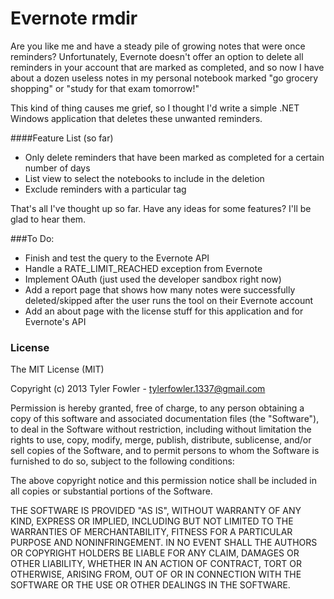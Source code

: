 Evernote rmdir
============================
Are you like me and have a steady pile of growing notes that were once reminders? Unfortunately, Evernote doesn't offer an option to delete all reminders in your account that are marked as completed, and so now I have about a dozen useless notes in my personal notebook marked "go grocery shopping" or "study for that exam tomorrow!"

This kind of thing causes me grief, so I thought I'd write a simple .NET Windows application that deletes these unwanted reminders.

####Feature List (so far)
- Only delete reminders that have been marked as completed for a certain number of days
- List view to select the notebooks to include in the deletion
- Exclude reminders with a particular tag

That's all I've thought up so far. Have any ideas for some features? I'll be glad to hear them.

###To Do:
- Finish and test the query to the Evernote API
- Handle a RATE_LIMIT_REACHED exception from Evernote
- Implement OAuth (just used the developer sandbox right now)
- Add a report page that shows how many notes were successfully deleted/skipped after the user runs the tool on their Evernote account
- Add an about page with the license stuff for this application and for Evernote's API

### License
The MIT License (MIT)

Copyright (c) 2013 Tyler Fowler - tylerfowler.1337@gmail.com

Permission is hereby granted, free of charge, to any person obtaining a copy
of this software and associated documentation files (the "Software"), to deal
in the Software without restriction, including without limitation the rights
to use, copy, modify, merge, publish, distribute, sublicense, and/or sell
copies of the Software, and to permit persons to whom the Software is
furnished to do so, subject to the following conditions:

The above copyright notice and this permission notice shall be included in
all copies or substantial portions of the Software.

THE SOFTWARE IS PROVIDED "AS IS", WITHOUT WARRANTY OF ANY KIND, EXPRESS OR
IMPLIED, INCLUDING BUT NOT LIMITED TO THE WARRANTIES OF MERCHANTABILITY,
FITNESS FOR A PARTICULAR PURPOSE AND NONINFRINGEMENT. IN NO EVENT SHALL THE
AUTHORS OR COPYRIGHT HOLDERS BE LIABLE FOR ANY CLAIM, DAMAGES OR OTHER
LIABILITY, WHETHER IN AN ACTION OF CONTRACT, TORT OR OTHERWISE, ARISING FROM,
OUT OF OR IN CONNECTION WITH THE SOFTWARE OR THE USE OR OTHER DEALINGS IN
THE SOFTWARE.
